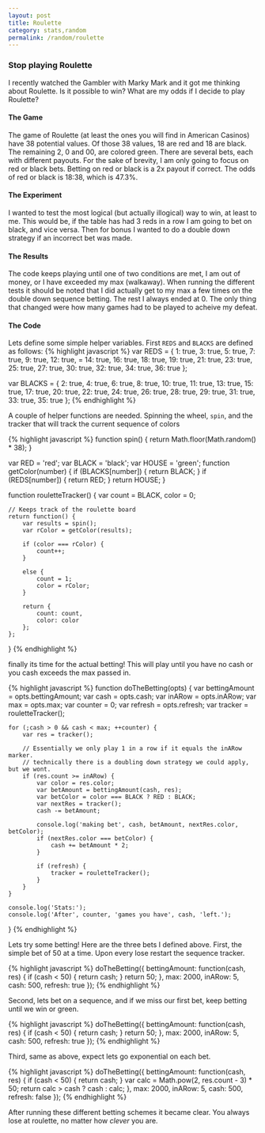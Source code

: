 ```yaml
---
layout: post
title: Roulette
category: stats,random
permalink: /random/roulette
---
```

### Stop playing Roulette
I recently watched the Gambler with Marky Mark and it got me thinking
about Roulette.  Is it possible to win?  What are my odds if I decide
to play Roulette?

#### The Game
The game of Roulette (at least the ones you will find in American Casinos)
have 38 potential values.  Of those 38 values, 18 are red and 18 are black.
The remaining 2, 0 and 00, are colored green.  There are several bets, each
with different payouts.  For the sake of brevity, I am only going to focus
on red or black bets.  Betting on red or black is a 2x payout if correct.  The
odds of red or black is 18:38, which is 47.3%.

#### The Experiment
I wanted to test the most logical (but actually illogical) way to win, at
least to me.  This would be, if the table has had 3 reds in a row I am going
to bet on black, and vice versa.  Then for bonus I wanted to do a double down
strategy if an incorrect bet was made.

#### The Results
The code keeps playing until one of two conditions are met, I am out
of money, or I have exceeded my max (walkaway).  When running the different
tests it should be noted that I did actually get to my max a few times on
the double down sequence betting.  The rest I always ended at 0.  The only
thing that changed were how many games had to be played to acheive my defeat.

#### The Code
Lets define some simple helper variables.  First `REDS` and `BLACKS` are defined
as follows:
{% highlight javascript %}
var REDS = {
    1: true,
    3: true,
    5: true,
    7: true,
    9: true,
    12: true, =
    14: true,
    16: true,
    18: true,
    19: true,
    21: true,
    23: true,
    25: true,
    27: true,
    30: true,
    32: true,
    34: true,
    36: true
};

var BLACKS = {
    2: true,
    4: true,
    6: true,
    8: true,
    10: true,
    11: true,
    13: true,
    15: true,
    17: true,
    20: true,
    22: true,
    24: true,
    26: true,
    28: true,
    29: true,
    31: true,
    33: true,
    35: true
};
{% endhighlight %}

A couple of helper functions are needed.  Spinning the wheel, `spin`, and
the tracker that will track the current sequence of colors


{% highlight javascript %}
function spin() {
    return Math.floor(Math.random() * 38);
}

var RED = 'red';
var BLACK = 'black';
var HOUSE = 'green';
function getColor(number) {
    if (BLACKS[number]) {
        return BLACK;
    }
    if (REDS[number]) {
        return RED;
    }
    return HOUSE;
}


function rouletteTracker() {
    var count = BLACK, color = 0;

    // Keeps track of the roulette board
    return function() {
        var results = spin();
        var rColor = getColor(results);

        if (color === rColor) {
            count++;
        }

        else {
            count = 1;
            color = rColor;
        }

        return {
            count: count,
            color: color
        };
    };
}
{% endhighlight %}

finally its time for the actual betting!  This will play until you have no
cash or you cash exceeds the max passed in.

{% highlight javascript %}
function doTheBetting(opts) {
    var bettingAmount = opts.bettingAmount;
    var cash = opts.cash;
    var inARow = opts.inARow;
    var max = opts.max;
    var counter = 0;
    var refresh = opts.refresh;
    var tracker = rouletteTracker();

    for (;cash > 0 && cash < max; ++counter) {
        var res = tracker();

        // Essentially we only play 1 in a row if it equals the inARow marker.
        // technically there is a doubling down strategy we could apply, but we wont.
        if (res.count >= inARow) {
            var color = res.color;
            var betAmount = bettingAmount(cash, res);
            var betColor = color === BLACK ? RED : BLACK;
            var nextRes = tracker();
            cash -= betAmount;

            console.log('making bet', cash, betAmount, nextRes.color, betColor);
            if (nextRes.color === betColor) {
                cash += betAmount * 2;
            }

            if (refresh) {
                tracker = rouletteTracker();
            }
        }
    }

    console.log('Stats:');
    console.log('After', counter, 'games you have', cash, 'left.');
}
{% endhighlight %}

Lets try some betting!  Here are the three bets I defined above.
First, the simple bet of 50 at a time.  Upon every lose restart
the sequence tracker.

{% highlight javascript %}
doTheBetting({
    bettingAmount: function(cash, res) {
        if (cash < 50) {
            return cash;
        }
        return 50;
    },
    max: 2000,
    inARow: 5,
    cash: 500,
    refresh: true
});
{% endhighlight %}

Second, lets bet on a sequence, and if we miss our first bet, keep
betting until we win or green.

{% highlight javascript %}
doTheBetting({
    bettingAmount: function(cash, res) {
        if (cash < 50) {
            return cash;
        }
        return 50;
    },
    max: 2000,
    inARow: 5,
    cash: 500,
    refresh: true
});
{% endhighlight %}

Third, same as above, expect lets go exponential on each bet.

{% highlight javascript %}
doTheBetting({
    bettingAmount: function(cash, res) {
        if (cash < 50) {
            return cash;
        }
        var calc = Math.pow(2, res.count - 3) * 50;
        return calc > cash ? cash : calc;
    },
    max: 2000,
    inARow: 5,
    cash: 500,
    refresh: false
});
{% endhighlight %}

After running these different betting schemes it became clear.  You
always lose at roulette, no matter how _clever_ you are.

